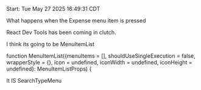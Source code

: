 Start: Tue May 27 2025 16:49:31 CDT





What happens when the Expense menu item is pressed 


React Dev Tools has been coming in clutch. 


I think its going to be MenuItemList 

function MenuItemList({menuItems = [], shouldUseSingleExecution = false, wrapperStyle = {}, icon = undefined, iconWidth = undefined, iconHeight = undefined}: MenuItemListProps) {

It IS SearchTypeMenu 



